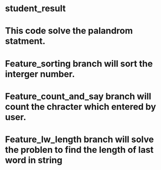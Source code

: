 # student_result
# This code solve the palandrom statment. 
# Feature_sorting branch will sort the interger number.
# Feature_count_and_say branch will count the chracter which entered by user.
# Feature_lw_length branch will solve the problen to find the length of last word in string 
